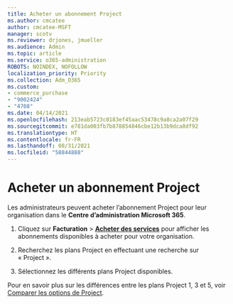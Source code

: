 ```yaml
---
title: Acheter un abonnement Project
ms.author: cmcatee
author: cmcatee-MSFT
manager: scotv
ms.reviewer: drjones, jmueller
ms.audience: Admin
ms.topic: article
ms.service: o365-administration
ROBOTS: NOINDEX, NOFOLLOW
localization_priority: Priority
ms.collection: Adm_O365
ms.custom:
- commerce_purchase
- "9002424"
- "4708"
ms.date: 04/14/2021
ms.openlocfilehash: 213eab5723c0183ef45aac53478c9a8ca2a07f29
ms.sourcegitcommit: e781da003fb7b878854846cbe12b13b9dca8df92
ms.translationtype: HT
ms.contentlocale: fr-FR
ms.lasthandoff: 08/31/2021
ms.locfileid: "58844888"
---
```

# <a name="purchase-project-subscription"></a>Acheter un abonnement Project

Les administrateurs peuvent acheter l’abonnement Project pour leur organisation dans le **Centre d’administration Microsoft 365**.

1. Cliquez sur **Facturation** > **[Acheter des services](https://admin.microsoft.com/AdminPortal/Home?adminportal=1&msCV=%2BbOQtMNsz0ei8f5z.0.36#/catalog)** pour afficher les abonnements disponibles à acheter pour votre organisation.

2. Recherchez les plans Project en effectuant une recherche sur « Project ».

3. Sélectionnez les différents plans Project disponibles.

Pour en savoir plus sur les différences entre les plans Project 1, 3 et 5, voir [Comparer les options de Project](https://products.office.com/project/compare-microsoft-project-management-software?tab=1&OCID=AID2000748_SEM_5j2j5X4B&MarinID=5j2j5X4B|78821275986631|%2Bproject%20%2Bo365|bb|c||1261139959949905|kwd-78821311481635:loc-190&lnkd=Bing_O365SMB_App&msclkid=185eccc165db1d3da290924720afcaa4&ef_id=XoY8vgAAAUTu0Bj8:20200402200513:s).
